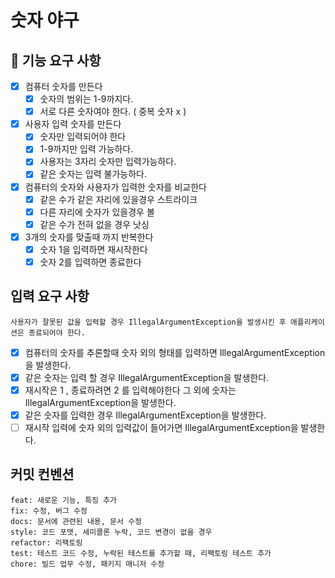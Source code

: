 # 숫자 야구

## 🚀 기능 요구 사항

- [x] 컴퓨터 숫자를 만든다
  - [x] 숫자의 범위는 1-9까지다.
  - [x] 서로 다른 숫자여야 한다. ( 중복 숫자 x )
- [x] 사용자 입력 숫자를 만든다
  - [x] 숫자만 입력되어야 한다 
  - [x] 1-9까지만 입력 가능하다.
  - [x] 사용자는 3자리 숫자만 입력가능하다.
  - [x] 같은 숫자는 입력 불가능하다.
- [x] 컴퓨터의 숫자와 사용자가 입력한 숫자를 비교한다
  - [x] 같은 수가 같은 자리에 있을경우 스트라이크
  - [x] 다른 자리에 숫자가 있을경우 볼 
  - [x] 같은 수가 전혀 없을 경우 낫싱
- [x] 3개의 숫자를 맞출때 까지 반복한다 
  - [x] 숫자 1을 입력하면 재시작한다
  - [x] 숫자 2를 입력하면 종료한다 

## 입력 요구 사항 

```사용자가 잘못된 값을 입력할 경우 IllegalArgumentException을 발생시킨 후 애플리케이션은 종료되어야 한다.```

- [x] 컴퓨터의 숫자를 추론할때 숫자 외의 형태를 입력하면 IllegalArgumentException을 발생한다.
- [x] 같은 숫자는 입력 할 경우 IllegalArgumentException을 발생한다.
- [x] 재시작은 1 , 종료하려면 2 를 입력해야한다 그 외에 숫자는 IllegalArgumentException을 발생한다.
- [x] 같은 숫자를 입력한 경우 IllegalArgumentException을 발생한다.
- [ ] 재시작 입력에 숫자 외의 입력값이 들어가면  IllegalArgumentException을 발생한다.

## 커밋 컨벤션

```
feat: 새로운 기능, 특징 추가
fix: 수정, 버그 수정
docs: 문서에 관련된 내용, 문서 수정
style: 코드 포맷, 세미콜론 누락, 코드 변경이 없을 경우
refactor: 리팩토링
test: 테스트 코드 수정, 누락된 테스트를 추가할 때, 리팩토링 테스트 추가
chore: 빌드 업무 수정, 패키지 매니저 수정
```